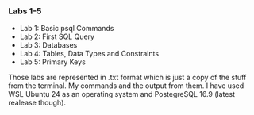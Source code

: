 ### Labs 1-5
* Lab 1: Basic psql Commands
* Lab 2: First SQL Query
* Lab 3: Databases
* Lab 4: Tables, Data Types and Constraints
* Lab 5: Primary Keys

Those labs are represented in .txt format which is just a copy of the stuff from the terminal. My commands and the output from them. I have used WSL Ubuntu 24 as an operating system and PostegreSQL 16.9 (latest realease though).
